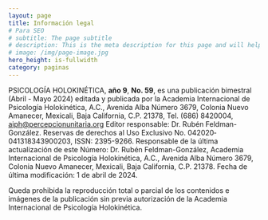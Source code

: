 ```yaml
---
layout: page
title: Información legal
# Para SEO
# subtitle: The page subtitle
# description: This is the meta description for this page and will help it appear in search engines
# image: /img/page-image.jpg
hero_height: is-fullwidth
category: paginas
---
```



PSICOLOGÍA HOLOKINÉTICA, **año 9**, **No. 59**, es una publicación bimestral (Abril -
Mayo 2024) editada y publicada por la Academia Internacional de Psicología
Holokinética, A.C., Avenida Alba Número 3679, Colonia Nuevo Amanecer, Mexicali,
Baja California, C.P. 21378, Tel. (686) 842­0004, aiph@percepcionunitaria.org
Editor responsable: Dr. Rubén Feldman-González. Reservas de derechos al Uso
Exclusivo No. 04­2020­041318343900­203, ISSN: 2395­-9266. Responsable de la
última actualización de este Número: Dr. Rubén Feldman-González, Academia
Internacional de Psicología Holokinética, A.C., Avenida Alba Número 3679,
Colonia Nuevo Amanecer, Mexicali, Baja California, C.P. 21378. Fecha de última
modificación: 1 de abril de 2024.

Queda prohibida la reproducción total o parcial de los contenidos e imágenes de
la publicación sin previa autorización de la Academia Internacional de
Psicología Holokinética.
